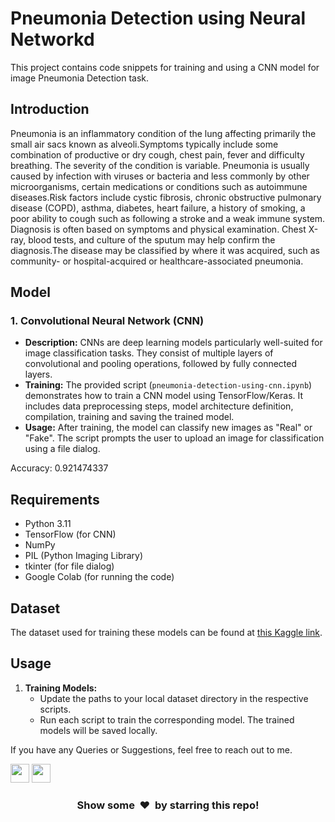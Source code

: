 
# Pneumonia Detection using Neural Networkd

This project contains code snippets for training and using a CNN model for image Pneumonia Detection task. 

## Introduction

Pneumonia is an inflammatory condition of the lung affecting primarily the small air sacs known as alveoli.Symptoms typically include some combination of productive or dry cough, chest pain, fever and difficulty breathing. The severity of the condition is variable. Pneumonia is usually caused by infection with viruses or bacteria and less commonly by other microorganisms, certain medications or conditions such as autoimmune diseases.Risk factors include cystic fibrosis, chronic obstructive pulmonary disease (COPD), asthma, diabetes, heart failure, a history of smoking, a poor ability to cough such as following a stroke and a weak immune system. Diagnosis is often based on symptoms and physical examination. Chest X-ray, blood tests, and culture of the sputum may help confirm the diagnosis.The disease may be classified by where it was acquired, such as community- or hospital-acquired or healthcare-associated pneumonia.

## Model

### 1. Convolutional Neural Network (CNN)

- **Description:** CNNs are deep learning models particularly well-suited for image classification tasks. They consist of multiple layers of convolutional and pooling operations, followed by fully connected layers.
- **Training:** The provided script (`pneumonia-detection-using-cnn.ipynb`) demonstrates how to train a CNN model using TensorFlow/Keras. It includes data preprocessing steps, model architecture definition, compilation, training and saving the trained model.
- **Usage:** After training, the model can classify new images as "Real" or "Fake". The script prompts the user to upload an image for classification using a file dialog.

Accuracy: 0.921474337

## Requirements
- Python 3.11
- TensorFlow (for CNN)
- NumPy
- PIL (Python Imaging Library)
- tkinter (for file dialog)
- Google Colab (for running the code)

## Dataset
The dataset used for training these models can be found at [this Kaggle link](https://www.kaggle.com/datasets/paultimothymooney/chest-xray-pneumonia/).

## Usage

1. **Training Models:**
   - Update the paths to your local dataset directory in the respective scripts.
   - Run each script to train the corresponding model. The trained models will be saved locally.

If you have any Queries or Suggestions, feel free to reach out to me.

[<img height="30" src="https://img.shields.io/badge/linkedin-blue.svg?&style=for-the-badge&logo=linkedin&logoColor=white" />][LinkedIn]
[<img height="30" src="https://img.shields.io/badge/github-black.svg?&style=for-the-badge&logo=github&logoColor=white" />][Github]
<br />

[linkedin]: https://www.linkedin.com/in/arpitsengar/
[github]: https://github.com/arpy8

<h3 align="center">Show some &nbsp;❤️&nbsp; by starring this repo! </h3>